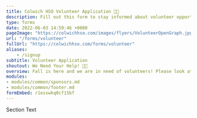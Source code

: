 ```yaml
---
title: Colwich HSO Volunteer Application 🤚🏽
description: Fill out this form to stay informed about volunteer opportunities.
type: forms
date: 2022-06-03 14:59:46 +0000
pageImage: "https://colwichhso.com/images/flyers/VolunteerOpenGraph.jpg"
url: "/forms/volunteer"
fullUrl: "https://colwichhso.com/forms/volunteer"
aliases:
    - /signup
subtitle: Volunteer Application
shoutout: We Need Your Help! 🤚🏽
overview: Fall is here and we are in need of volunteers! Please look at the time slots below. Make sure to **submit at the bottom of the page**. Thanks so much!
modules:
- modules/common/sponsors.md
- modules/common/footer.md
formEmbed: r1esswkq0cf15bf
---
```

Section Text
